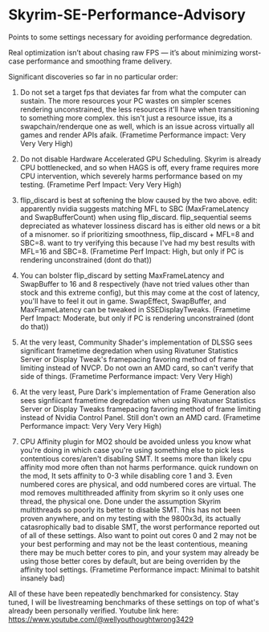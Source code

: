 # Skyrim-SE-Performance-Advisory
Points to some settings necessary for avoiding performance degredation.

Real optimization isn’t about chasing raw FPS — it’s about minimizing worst-case performance and smoothing frame delivery.

Significant discoveries so far in no particular order: 

1. Do not set a target fps that deviates far from what the computer can sustain. 
   The more resources your PC wastes on simpler scenes rendering unconstrained, the less resources it'll have when transitioning to something more complex. this isn't just a resource issue, its a 
   swapchain/renderque one as well, which is an issue across virtually all games and render APIs afaik. (Frametime Performance impact: Very Very Very High)

2. Do not disable Hardware Accelerated GPU Scheduling.
   Skyrim is already CPU bottlenecked, and so when HAGS is off, every frame requires more CPU intervention, which severely harms performance based on my testing. (Frametime Perf Impact: Very Very High)

3. flip_discard is best at softening the blow caused by the two above.
   edit: apparently nvidia suggests matching MFL to SBC (MaxFrameLatency and SwapBufferCount) when using flip_discard. flip_sequential seems depreciated as whatever lossiness discard has is either old news or a bit 
   of a misnomer. so if prioritizing smoothness, flip_discard + MFL=8 and SBC=8. want to try verifying this because I've had my best results with MFL=16 and SBC=8. (Frametime Perf Impact: High, but only if PC is 
   rendering unconstrained (dont do that))

4. You can bolster flip_discard by setting MaxFrameLatency and SwapBuffer to 16 and 8 respectively (have not tried values other than stock and this extreme config), but this may come at the cost of latency, you'll 
   have to feel it out in game. SwapEffect, SwapBuffer, and MaxFrameLatency can be tweaked in SSEDisplayTweaks. (Frametime Perf Impact: Moderate, but only if PC is 
   rendering unconstrained (dont do that))

5. At the very least, Community Shader's implementation of DLSSG sees significant frametime degredation when using Rivatuner Statistics Server or Display Tweak's framepacing favoring method of frame limiting 
   instead of NVCP. Do not own an AMD card, so can't verify that side of things. (Frametime Performance impact: Very Very High)

6. At the very least, Pure Dark's implementation of Frame Generation also sees signfiicant frametime degredation when using Rivatuner Statistics Server or Display Tweaks framepacing favoring method of frame 
   limiting instead of Nvidia Control Panel. Still don't own an AMD card.  (Frametime Performance impact: Very Very Very High)

7. CPU Affinity plugin for MO2 should be avoided unless you know what you're doing in which case you're using something else to pick less contentious cores/aren't disabling SMT. 
   It seems more than likely cpu affinity mod more often than not harms performance. quick rundown on the mod, It sets affinity to 0-3 while disabling core 1 and 3. Even numbered cores are physical, and odd 
   numbered cores are virtual. The mod removes multithreaded affinity from skyrim so it only uses one thread, the physical one. Done under the assumption Skyrim multithreads so poorly its better to disable SMT. This 
   has not been proven anywhere, and on my testing with the 9800x3d, its actually catasrophically bad to disable SMT, the worst performance reported out of all of these settings. Also want to point out cores 0 and 2 
   may not  be your best performing and may not be the least contentious, meaning there may be much better cores to pin, and your system may already be using those better cores by default, but are being overriden by 
   the  affinity tool settings.  (Frametime Performance impact: Minimal to batshit insanely bad)
   

All of these have been repeatedly benchmarked for consistency. Stay tuned, I will be livestreaming benchmarks of these settings on top of what's already been personally verified. Youtube link here: https://www.youtube.com/@wellyouthoughtwrong3429
